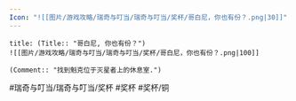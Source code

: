 ```yaml
---
Icon: "![[图片/游戏攻略/瑞奇与叮当/瑞奇与叮当/奖杯/哥白尼，你也有份？.png|30]]"
---
```

```ad-common-bronze-trophy
title: (Title:: "哥白尼, 你也有份？")
![[图片/游戏攻略/瑞奇与叮当/瑞奇与叮当/奖杯/哥白尼，你也有份？.png|100]]

(Comment:: "找到魁克位于灭星者上的休息室.")
```

#瑞奇与叮当/瑞奇与叮当/奖杯 #奖杯 #奖杯/铜
